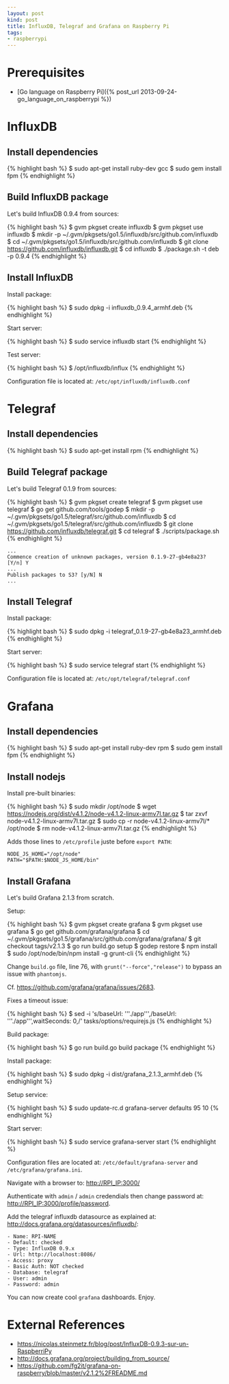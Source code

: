 ```yaml
---
layout: post
kind: post
title: InfluxDB, Telegraf and Grafana on Raspberry Pi
tags:
- raspberrypi
---
```


# Prerequisites

- [Go language on Raspberry Pi]({% post_url 2013-09-24-go_language_on_raspberrypi %})

# InfluxDB

## Install dependencies

{% highlight bash %}
$ sudo apt-get install ruby-dev gcc
$ sudo gem install fpm
{% endhighlight %}

## Build InfluxDB package

Let's build InfluxDB 0.9.4 from sources:

{% highlight bash %}
$ gvm pkgset create influxdb
$ gvm pkgset use influxdb
$ mkdir -p ~/.gvm/pkgsets/go1.5/influxdb/src/github.com/influxdb
$ cd ~/.gvm/pkgsets/go1.5/influxdb/src/github.com/influxdb
$ git clone https://github.com/influxdb/influxdb.git
$ cd influxdb
$ ./package.sh -t deb -p 0.9.4
{% endhighlight %}

## Install InfluxDB

Install package:

{% highlight bash %}
$ sudo dpkg -i influxdb_0.9.4_armhf.deb
{% endhighlight %}

Start server:

{% highlight bash %}
$ sudo service influxdb start
{% endhighlight %}

Test server:

{% highlight bash %}
$ /opt/influxdb/influx
{% endhighlight %}

Configuration file is located at: `/etc/opt/influxdb/influxdb.conf`

# Telegraf

## Install dependencies

{% highlight bash %}
$ sudo apt-get install rpm
{% endhighlight %}

## Build Telegraf package

Let's build Telegraf 0.1.9 from sources:

{% highlight bash %}
$ gvm pkgset create telegraf
$ gvm pkgset use telegraf
$ go get github.com/tools/godep
$ mkdir -p ~/.gvm/pkgsets/go1.5/telegraf/src/github.com/influxdb
$ cd ~/.gvm/pkgsets/go1.5/telegraf/src/github.com/influxdb
$ git clone https://github.com/influxdb/telegraf.git
$ cd telegraf
$ ./scripts/package.sh
{% endhighlight %}

    ...
    Commence creation of unknown packages, version 0.1.9-27-gb4e8a23? [Y/n] Y
    ...
    Publish packages to S3? [y/N] N
    ...

## Install Telegraf

Install package:

{% highlight bash %}
$ sudo dpkg -i telegraf_0.1.9-27-gb4e8a23_armhf.deb
{% endhighlight %}

Start server:

{% highlight bash %}
$ sudo service telegraf start
{% endhighlight %}

Configuration file is located at: `/etc/opt/telegraf/telegraf.conf`

# Grafana

## Install dependencies

{% highlight bash %}
$ sudo apt-get install ruby-dev rpm
$ sudo gem install fpm
{% endhighlight %}

## Install nodejs

Install pre-built binaries:

{% highlight bash %}
$ sudo mkdir /opt/node
$ wget https://nodejs.org/dist/v4.1.2/node-v4.1.2-linux-armv7l.tar.gz
$ tar zxvf node-v4.1.2-linux-armv7l.tar.gz
$ sudo cp -r node-v4.1.2-linux-armv7l/* /opt/node
$ rm node-v4.1.2-linux-armv7l.tar.gz
{% endhighlight %}

Adds those lines to `/etc/profile` juste before `export PATH`:

    NODE_JS_HOME="/opt/node"
    PATH="$PATH:$NODE_JS_HOME/bin"

##  Install Grafana

Let's build Grafana 2.1.3 from scratch.

Setup:

{% highlight bash %}
$ gvm pkgset create grafana
$ gvm pkgset use grafana
$ go get github.com/grafana/grafana
$ cd ~/.gvm/pkgsets/go1.5/grafana/src/github.com/grafana/grafana/
$ git checkout tags/v2.1.3
$ go run build.go setup
$ godep restore
$ npm install
$ sudo /opt/node/bin/npm install -g grunt-cli
{% endhighlight %}

Change `build.go` file, line 76, with `grunt("--force","release")` to bypass an issue with `phantomjs`.

Cf. <https://github.com/grafana/grafana/issues/2683>.

Fixes a timeout issue:

{% highlight bash %}
$ sed -i 's/baseUrl: '\''.\/app'\'',/baseUrl: '\''.\/app'\'',waitSeconds: 0,/' tasks/options/requirejs.js
{% endhighlight %}

Build package:

{% highlight bash %}
$ go run build.go build package
{% endhighlight %}

Install package:

{% highlight bash %}
$ sudo dpkg -i dist/grafana_2.1.3_armhf.deb
{% endhighlight %}

Setup service:

{% highlight bash %}
$ sudo update-rc.d grafana-server defaults 95 10
{% endhighlight %}

Start server:

{% highlight bash %}
$ sudo service grafana-server start
{% endhighlight %}

Configuration files are located at: `/etc/default/grafana-server` and `/etc/grafana/grafana.ini`.

Navigate with a browser to: <http://RPI_IP:3000/>

Authenticate with `admin` / `admin` credendials then change password at: <http://RPI_IP:3000/profile/password>.

Add the telegraf influxdb datasource as explained at: <http://docs.grafana.org/datasources/influxdb/>:

    - Name: RPI-NAME
    - Default: checked
    - Type: InfluxDB 0.9.x
    - Url: http://localhost:8086/
    - Access: proxy
    - Basic Auth: NOT checked
    - Database: telegraf
    - User: admin
    - Password: admin

You can now create cool `grafana` dashboards. Enjoy.

# External References

- <https://nicolas.steinmetz.fr/blog/post/InfluxDB-0.9.3-sur-un-RaspberriPy>
- <http://docs.grafana.org/project/building_from_source/>
- <https://github.com/fg2it/grafana-on-raspberry/blob/master/v2.1.2%2FREADME.md>
